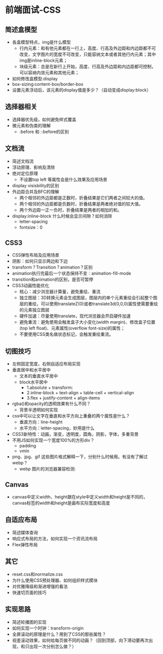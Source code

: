 # 前端面试-CSS

## 简述盒模型

+ 各盒模型特点，img是什么模型
  + 行内元素：和有他元素都在一行上，高度、行高及外边距和内边距都不可改变，文字图片的宽度不可改变，只能容纳文本或者其他行内元素；其中img是inline-block元素；
  + 块级元素：总是在新行上开始，高度、行高及外边距和内边距都可控制，可以容纳内敛元素和其他元素；
+ 如何修改盒模型:display
+ box-sizing:content-box/border-box
+ 设置元素浮动后，该元素的display值是多少？（自动变成display:block）

## 选择器相关

+ 选择器优先级，如何避免样式覆盖
+ 微元素和伪类的理解
  + :before 和 ::before的区别

## 文档流

+ 简述文档流
+ 浮动原理、影响及清除
+ 绝对定位原理
  + 不设置top left 等属性会是什么效果及应用场景
+ display visisbility的区别
+ 外边距合并及BFC的理解
  + 两个相邻的外边距都是正数时，折叠结果是它们两者之间较大的值。
  + 两个相邻的外边距都是负数时，折叠结果是两者绝对值的较大值。
  + 两个外边距一正一负时，折叠结果是两者的相加的和。
+ display:inline-block 什么时候会显示间隙？如何消除
  + letter-spacing
  + fontsize：0

## CSS3

+ CSS弹性布局及应用场景
+ 阴影：如何只显示两边和下边
+ transform？Transition？animation？区别
+ animation执行完最后一个状态保持不变：animation-fill-mode
+ transition和animation的区别，是否可暂停
+ CSS3动画性能优化
  + 核心：减少浏览器计算量，避免重绘、重流
  + 独立图层：3D转换元素会生成图层，图层内的单个元素重绘会引起整个图层的重绘，可以使用translateZ(0)或者translate3d(0,0,0)属性使需要重绘的元素独立图层
  + 硬件加速：尽量使用translate，现代浏览器会开启硬件加速
  + 避免重流：避免使用会触发盒子大小变化(width margin)、修改盒子位置(top left float)、元素属性(overflow font-size)的属性；
  + 不要使用CSS类名做状态标记，会触发重绘重流。

## 切图技巧

+ 左侧固定宽度，右侧自适应布局实现
+ 垂直居中和水平居中
  + 文本的垂直水平居中
  + block水平居中
    + 1.absolute + transform:
    + 2.inline-block + text-align + table-cell + vertical-align
    + 3.flex + justify-content + align-items
+ rgba()和opacity的透明效果有什么不同？
  + 背景半透明如何实现
+ css中可以让文字在垂直和水平方向上重叠的两个属性是什么？
  + 垂直方向：line-height
  + 水平方向：letter-spacing，妙用是什么
+ CSS3新特性：动画，渐变，透明度，圆角，阴影，字体，多重背景
+ 不用JS如何实现一个宽度100%的方形div？
  + padding
  + vmin
+ png、jpg、gif 这些图片格式解释一下，分别什么时候用。有没有了解过webp？
  + webp 图片的浏览器兼容检测:

## Canvas

+ canvas中定义width、height跟在style中定义width和height是不同的，canvas标签的width和height是画布实际宽度和高度

## 自适应布局

+ 简述媒体查询
+ 响应式布局的方法，如何实现一个资讯流布局
+ Flex弹性布局

## 其它

+ reset.css和normalize.css
+ 为什么使用CSS预处理器、如何组织样式模块
+ 对优雅降级和渐进增强的看法
+ 快速切页面的技巧

## 实现思路

+ 简述轮播图的实现
+ 如何实现一个时钟：transform-origin
+ 全屏滚动的原理是什么？用到了CSS的那些属性？
+ 视差滚动效果，如何给每页做不同的动画？（回到顶部，向下滑动要再次出现，和只出现一次分别怎么做？）
